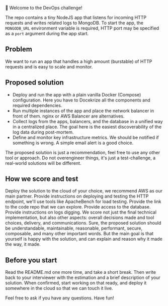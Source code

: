 🎉 Welcome to the DevOps challenge!

The repo contains a tiny NodeJS app that listens for incoming HTTP requests and writes related logs to MongoDB. To start the app, the `MONGODB_URL` environment variable is required, HTTP port may be specified as a `port` argument during the app start. 

## Problem
We want to run an app that handles a high amount (burstable) of HTTP requests and is easy to scale and monitor.

## Proposed solution
- Deploy and run the app with a plain vanilla Docker (Compose) configuration. Here you have to Docekrize all the components and required dependencies.
- Run multiple instances of the app and place the network balancer in front of them. nginx or AWS Balancer are alternatives.
- Collect logs from the apps, balancers, and the database in a unified way in a centralized place. The goal here is the easiest discoverability of the log data during post-mortem.  
- Define and monitor key infrastructure metrics. We should be notified if something is wrong. A simple email alert is a good choice.  

The proposed solution is just a recommendation, feel free to use any other tool or approach. Do not overengineer things, it's just a test-challenge, a real-world solutions will be different.

## How we score and test
Deploy the solution to the cloud of your choice, we recommend AWS as our main partner. Provide instructions on deploying and testing the HTTP endpoint, we'll use tools like ApacheBench for load testing. Provide the link to the code repo that we can explore. Provide access to the database. Provide instructions on logs digging.
We score not just the final technical implementation, but also other aspects: overall decisions made and tool choices, delivery, and communications.  Sure, the proposed solution should be understandable, maintainable, reasonable, performant, secure, composable, and many other important words. But the main goal is that yourself is happy with the solution, and can explain and reason why it made the way, it made. 


## Before you start
Read the README.md one more time, and take a short break. Then write back to your interviewer with the estimation and a brief description of your solution. When confirmed, start working on that ready, and deploy it somewhere in the cloud so that we can touch it live.

Feel free to ask if you have any questions. Have fun!



